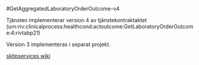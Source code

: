 #GetAggregatedLaboratoryOrderOutcome-v4

Tjänsten implementerar version 4 av tjänstekontraktaktet (urn:riv:clinicalprocess:healthcond:actoutcome:GetLaboratoryOrderOutcome:4:rivtabp21)

Version 3 implementeras i separat projekt.

[skltpservices wiki](https://skl-tp.atlassian.net/wiki/display/SKLTPservices/SKLTP+Services+Home)
